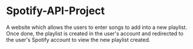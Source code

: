 # Spotify-API-Project
A website which allows the users to enter songs to add into a new playlist. Once done, the playlist is created in the user's account and redirected to the user's Spotify account to view the new playlist created.
